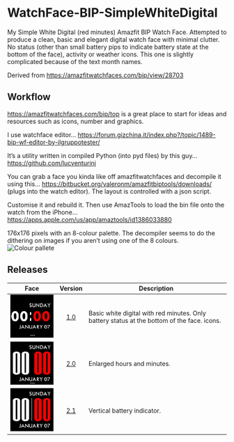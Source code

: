 # WatchFace-BIP-SimpleWhiteDigital
My Simple White Digital (red minutes) Amazfit BIP Watch Face.  Attempted to produce a clean, basic and elegant digital watch face with minimal clutter. No status (other than small battery pips to indicate battery state at the bottom of the face), activity or weather icons.  This one is slightly complicated because of the text month names.

Derived from https://amazfitwatchfaces.com/bip/view/28703

## Workflow

https://amazfitwatchfaces.com/bip/top is a great place to start for ideas and resources such as icons, number and graphics.

I use watchface editor…
https://forum.gizchina.it/index.php?/topic/1489-bip-wf-editor-by-ilgruppotester/

It’s a utility written in compiled Python (into pyd files) by this guy…
https://github.com/lucventurini

You can grab a face you kinda like off amazfitwatchfaces and decompile it using this…
https://bitbucket.org/valeronm/amazfitbiptools/downloads/  (plugs into the watch editor).  The layout is controlled with a json script.

Customise it and rebuild it.  Then use AmazTools to load the bin file onto the watch from the iPhone…
https://apps.apple.com/us/app/amaztools/id1386033880

176x176 pixels with an 8-colour palette. The decompiler seems to do the dithering on images if you aren’t using one of the 8 colours. ![Colour pallete](https://github.com/threadz/WatchFace-BIP-RoundDial/blob/master/Resources/AmazfitBIPColourPallette.jpg )

## Releases

|                                                                             Face                                                                            | Version | Description                                                                                                                                                                  |
|:-----------------------------------------------------------------------------------------------------------------------------------------------------------:|:-------:|------------------------------------------------------------------------------------------------------------------------------------------------------------------------------|
| ![Watchface ](https://github.com/threadz/WatchFace-BIP-SimpleWhiteDigital/blob/master/Releases/SimpleWhiteDigital_24h_packed_animated_V1.0.gif ) |   [1.0](https://github.com/threadz/WatchFace-BIP-RoundDial/blob/master/Releases/SimpleWhiteDigital_24h_packed_V1.0.bin)   | Basic white digital with red minutes. Only battery status at the bottom of the face. icons.                                                                                                                |
| ![Watchface ](https://github.com/threadz/WatchFace-BIP-SimpleWhiteDigital/blob/master/Releases/SimpleWhiteDigital_24h_packed_animated_V2.0.gif ) |   [2.0](https://github.com/threadz/WatchFace-BIP-RoundDial/blob/master/Releases/SimpleWhiteDigital_24h_packed_V2.0.bin)   | Enlarged hours and minutes.                                                                                                                |
| ![Watchface ](https://github.com/threadz/WatchFace-BIP-SimpleWhiteDigital/blob/master/Releases/SimpleWhiteDigital_24h_packed_animated_V2.1.gif ) |   [2.1](https://github.com/threadz/WatchFace-BIP-RoundDial/blob/master/Releases/SimpleWhiteDigital_24h_packed_V2.1.bin)   | Vertical battery indicator.                                                                                                                |  

